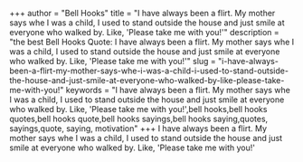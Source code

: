 +++
author = "Bell Hooks"
title = "I have always been a flirt. My mother says whe I was a child, I used to stand outside the house and just smile at everyone who walked by. Like, 'Please take me with you!'"
description = "the best Bell Hooks Quote: I have always been a flirt. My mother says whe I was a child, I used to stand outside the house and just smile at everyone who walked by. Like, 'Please take me with you!'"
slug = "i-have-always-been-a-flirt-my-mother-says-whe-i-was-a-child-i-used-to-stand-outside-the-house-and-just-smile-at-everyone-who-walked-by-like-please-take-me-with-you!"
keywords = "I have always been a flirt. My mother says whe I was a child, I used to stand outside the house and just smile at everyone who walked by. Like, 'Please take me with you!',bell hooks,bell hooks quotes,bell hooks quote,bell hooks sayings,bell hooks saying,quotes, sayings,quote, saying, motivation"
+++
I have always been a flirt. My mother says whe I was a child, I used to stand outside the house and just smile at everyone who walked by. Like, 'Please take me with you!'
